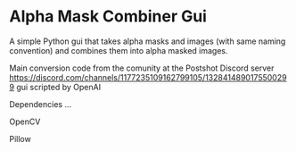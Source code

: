 # Alpha Mask Combiner Gui

A simple Python gui that takes alpha masks and images (with same naming convention) and combines them into alpha masked images.

Main conversion code from the comunity at the Postshot Discord server https://discord.com/channels/1177235109162799105/1328414890175500299
gui scripted by OpenAI

Dependencies ...

OpenCV

Pillow
